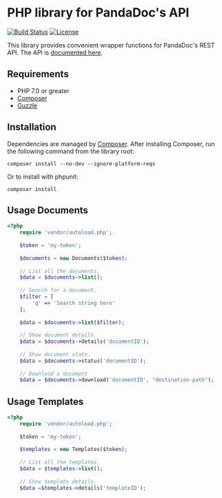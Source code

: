 # PHP library for PandaDoc's API

[![Build Status](https://travis-ci.org/garethhallnz/pandadoc.svg?branch=master)](https://travis-ci.org/garethhallnz)
[![License](https://poser.pugx.org/garethhallnz/pandadoc/license)](https://packagist.org/packages/garethhallnz/pandadoc)

This library provides convenient wrapper functions for PandaDoc's REST API.
The API is [documented here](https://developers.pandadoc.com/).

## Requirements

- PHP 7.0 or greater
- [Composer](https://getcomposer.org/)
- [Guzzle](https://github.com/guzzle/guzzle)

## Installation

Dependencies are managed by [Composer](https://getcomposer.org/). After
installing Composer, run the following command from the library root:

`composer install --no-dev --ignore-platform-reqs`

Or to install with phpunit:

`composer install`


## Usage Documents
```php
<?php
    require 'vendor/autoload.php';
    
    $token = 'my-token';
    
    $documents = new Documents($token);
    
    // List all the documents.
    $data = $documents->list();
    
    // Search for a document.
    $filter = [
        'q' => 'Search string here'
    ];
    
    $data = $documents->list($filter);
    
    // Show document details.
    $data = $documents->details('documentID');
    
    // Show document state.
    $data = $documents->status('documentID');
    
    // Download a document
    $data = $documents->download('documentID', "destination-path");
```

## Usage Templates
```php
<?php
    require 'vendor/autoload.php';
    
    $token = 'my-token';
    
    $templates = new Templates($token);
    
    // List all the templates.
    $data = $templates->list();
    
    // Show template details.
    $data =$templates->details('templateID');
```